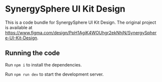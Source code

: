 
  # SynergySphere UI Kit Design

  This is a code bundle for SynergySphere UI Kit Design. The original project is available at https://www.figma.com/design/PpH1AgiK4WOUhgr2ekNhjN/SynergySphere-UI-Kit-Design.

  ## Running the code

  Run `npm i` to install the dependencies.

  Run `npm run dev` to start the development server.
  